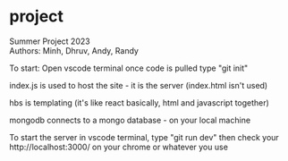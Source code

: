 # project
Summer Project 2023 <br>
Authors: Minh, Dhruv, Andy, Randy

To start:
Open vscode terminal once code is pulled
type "git init"

index.js is used to host the site - it is the server (index.html isn't used)

hbs is templating (it's like react basically, html and javascript together)

mongodb connects to a mongo database - on your local machine

To start the server
in vscode terminal, type "git run dev"
then check your http://localhost:3000/ on your chrome or whatever you use